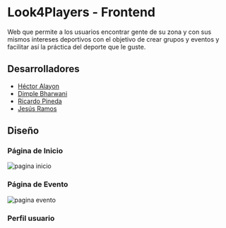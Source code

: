 # Look4Players - Frontend

Web que permite a los usuarios encontrar gente de su zona y con sus mismos intereses deportivos con el objetivo
de crear grupos y eventos y facilitar así la práctica del deporte que le guste.

## Desarrolladores

 - [Héctor Alayon](https://github.com/HAlayon)
 - [Dimple Bharwani](https://github.com/dimplebharwani)
 - [Ricardo Pineda](https://github.com/ririchi2/)
 - [Jesús Ramos](https://github.com/JeramDev)

## Diseño

### Página de Inicio

![pagina inicio](https://github.com/fullstacktf/SocialSport-Frontend/blob/develop/src/img/dise%C3%B1oInicio.png "Página de inicio")

### Página de Evento

![pagina evento](https://github.com/fullstacktf/SocialSport-Frontend/blob/develop/src/img/dise%C3%B1oEvento.png "Página de evento")

### Perfil usuario

